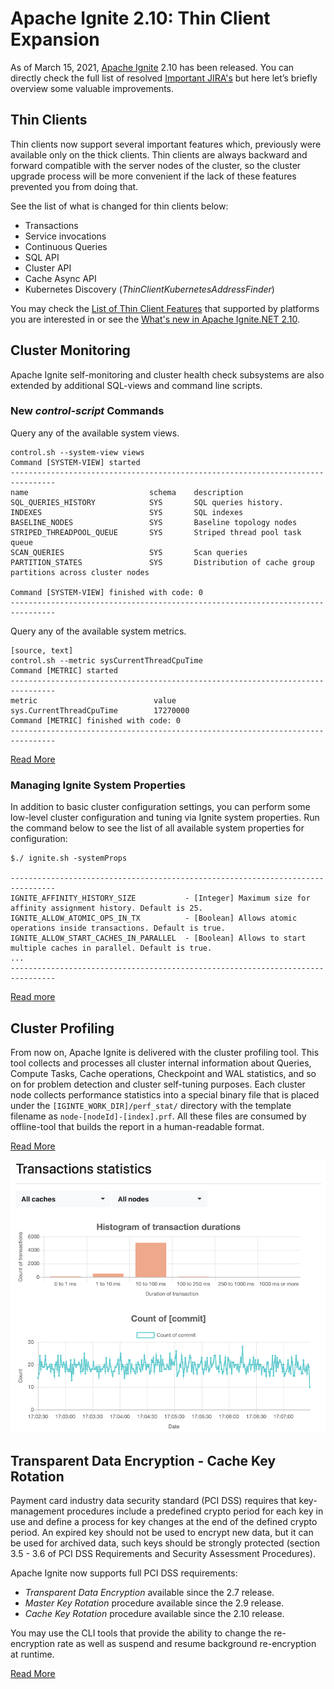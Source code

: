 # Apache Ignite 2.10: Thin Client Expansion

As of March 15, 2021, [Apache Ignite](https://ignite.apache.org/) 2.10 has been released. You can directly check the 
full list of resolved [Important JIRA's](https://s.apache.org/i3ny6) but here let’s briefly overview some valuable 
improvements.


## Thin Clients

Thin clients now support several important features which, previously were available only on the thick clients.
Thin clients are always backward and forward compatible with the server nodes of the cluster, so the cluster upgrade 
process will be more convenient if the lack of these features prevented you from doing that. 

See the list of what is changed for thin clients below:
* Transactions
* Service invocations
* Continuous Queries
* SQL API
* Cluster API
* Cache Async API
* Kubernetes Discovery (_ThinClientKubernetesAddressFinder_)

You may check the [List of Thin Client Features](https://cwiki.apache.org/confluence/display/IGNITE/Thin+clients+features) 
that supported by platforms you are interested in or see the [What's new in Apache Ignite.NET 2.10](https://ptupitsyn.github.io/Whats-New-In-Ignite-Net-2.10/).

## Cluster Monitoring

Apache Ignite self-monitoring and cluster health check subsystems are also extended by additional SQL-views 
and command line scripts.

### New _control-script_ Commands

Query any of the available system views.

```shell
control.sh --system-view views
Command [SYSTEM-VIEW] started
--------------------------------------------------------------------------------
name                           schema    description
SQL_QUERIES_HISTORY            SYS       SQL queries history.
INDEXES                        SYS       SQL indexes
BASELINE_NODES                 SYS       Baseline topology nodes
STRIPED_THREADPOOL_QUEUE       SYS       Striped thread pool task queue
SCAN_QUERIES                   SYS       Scan queries
PARTITION_STATES               SYS       Distribution of cache group partitions across cluster nodes

Command [SYSTEM-VIEW] finished with code: 0
--------------------------------------------------------------------------------
```

Query any of the available system metrics.

```shell
[source, text]
control.sh --metric sysCurrentThreadCpuTime
Command [METRIC] started
--------------------------------------------------------------------------------
metric                          value
sys.CurrentThreadCpuTime        17270000
Command [METRIC] finished with code: 0
--------------------------------------------------------------------------------
```

[Read More](https://ignite.apache.org/docs/latest/tools/control-script)

### Managing Ignite System Properties

In addition to basic cluster configuration settings, you can perform some low-level cluster configuration and tuning via 
Ignite system properties. Run the command below to see the list of all available system properties for configuration:

```shell
$./ ignite.sh -systemProps

--------------------------------------------------------------------------------
IGNITE_AFFINITY_HISTORY_SIZE           - [Integer] Maximum size for affinity assignment history. Default is 25.
IGNITE_ALLOW_ATOMIC_OPS_IN_TX          - [Boolean] Allows atomic operations inside transactions. Default is true.
IGNITE_ALLOW_START_CACHES_IN_PARALLEL  - [Boolean] Allows to start multiple caches in parallel. Default is true.
...
--------------------------------------------------------------------------------
```

[Read more](https://ignite.apache.org/docs/latest/setup#setting-ignite-system-properties)

## Cluster Profiling

From now on, Apache Ignite is delivered with the cluster profiling tool. This tool collects and processes all cluster
internal information about Queries, Compute Tasks, Cache operations, Checkpoint and WAL statistics, and so on for 
problem detection and cluster self-tuning purposes. Each cluster node collects performance statistics into a special
binary file that is placed under the `[IGINTE_WORK_DIR]/perf_stat/` directory with the template filename as 
`node-[nodeId]-[index].prf`.
All these files are consumed by offline-tool that builds the report in a human-readable format.

[Read More](https://ignite.apache.org/docs/latest/monitoring-metrics/performance-statistics)

![transactions statistics](./../img/performance_statistics_2021-03-17_2.png)


## Transparent Data Encryption - Cache Key Rotation

Payment card industry data security standard (PCI DSS) requires that key-management procedures include a predefined 
crypto period for each key in use and define a process for key changes at the end of the defined crypto period. 
An expired key should not be used to encrypt new data, but it can be used for archived data, such keys should be 
strongly protected (section 3.5 - 3.6 of PCI DSS Requirements and Security Assessment Procedures).

Apache Ignite now supports full PCI DSS requirements:
* _Transparent Data Encryption_ available since the 2.7 release.
* _Master Key Rotation_ procedure available since the 2.9 release.
* _Cache Key Rotation_ procedure available since the 2.10 release. 

You may use the CLI tools that provide the ability to change the re-encryption rate as well as suspend and 
resume background re-encryption at runtime.

[Read More](https://ignite.apache.org/docs/latest/security/cache-encryption-key-rotation)
